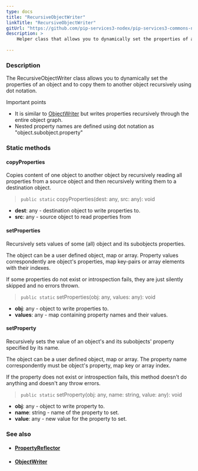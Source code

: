 ```yaml
---
type: docs
title: "RecursiveObjectWriter"
linkTitle: "RecursiveObjectWriter"
gitUrl: "https://github.com/pip-services3-nodex/pip-services3-commons-nodex"
description: >
    Helper class that allows you to dynamically set the properties of an object recursively using "dot" notation.
 
---
```


### Description

The RecursiveObjectWriter class allows you to dynamically set the properties of an object and to copy them to another object recursively using dot notation.

Important points

- It is similar to [ObjectWriter](../object_writer) but writes properties recursively through the entire object graph. 
- Nested property names are defined using dot notation as "object.subobject.property"

### Static methods

#### copyProperties
Copies content of one object to another object
by recursively reading all properties from a source object
and then recursively writing them to a destination object.

> `public static` copyProperties(dest: any, src: any): void

- **dest**: any - destination object to write properties to.
- **src**: any - source object to read properties from


#### setProperties
Recursively sets values of some (all) object and its subobjects properties.

The object can be a user defined object, map or array.
Property values correspondently are object's properties,
map key-pairs or array elements with their indexes.
 
If some properties do not exist or introspection fails, 
they are just silently skipped and no errors thrown.

> `public static` setProperties(obj: any, values: any): void

- **obj**: any - object to write properties to. 
- **values**: any - map containing property names and their values.


#### setProperty
Recursively sets the value of an object's and its subobjects' property specified by its name.

The object can be a user defined object, map or array.
The property name correspondently must be object's property,
map key or array index.

If the property does not exist or introspection fails,
this method doesn't do anything and doesn't any throw errors.

> `public static` setProperty(obj: any, name: string, value: any): void

- **obj**: any - object to write property to.
- **name**: string - name of the property to set.
- **value**: any - new value for the property to set.



### See also
- #### [PropertyReflector](../property_reflector)
- #### [ObjectWriter](../object_writer)
